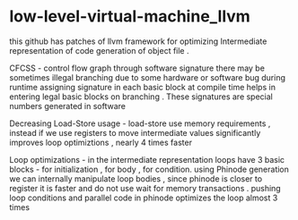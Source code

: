 # low-level-virtual-machine_llvm
this github has patches of llvm framework for optimizing Intermediate representation of code generation of object file . 

CFCSS - control flow graph through software signature
        there may be sometimes illegal branching due to some hardware or software bug during runtime
        assigning signature in each basic block at compile time helps in entering legal basic blocks on 
        branching . These signatures are special numbers generated in software
        
Decreasing Load-Store usage - load-store use memory requirements , instead if we use registers to move intermediate values 
                              significantly improves loop optimiztions , nearly 4 times faster
                              
    
Loop optimizations - in the intermediate representation loops have 3 basic blocks - for initialization , for body , for condition.
                     using Phinode generation we can internally manipulate loop bodies , since phinode is closer to register it is faster
                     and do not use wait for memory transactions . pushing loop conditions and parallel code in phinode optimizes the loop                      almost 3 times

